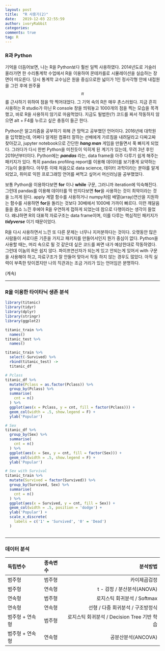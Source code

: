 ```yaml
---
layout: post
title:  "R 사용기(2)"
date:   2019-12-03 22:55:59
author: ivoryRabbit
categories: 
comments: true
tag: R
---
```


### R과 Python

 기억을 더듬어보면, 나는 R을 Python보다 훨씬 일찍 사용하였다. 2014년도로 거슬러 올라가면 한 수리통계학 수업에서 R을 이용하여 몬테카를로 시뮬레이션을 실습하는 장면이 떠오른다. 당시 통계학 교수님은 원을 중심으로한 넓이가 1인 정사각형 안에 내접원을 그린 후에 원주율 $$\pi$$를 근사하기 위하여 점을 막 찍어대었다. 그 기억 속의 R은 매우 촌스러웠다. 지금 흔히 사용하는 R studio가 아닌 R console 창을 띄워놓고 1000개의 점을 찍는 모습을 목격했고, 바로 R을 사용하지 않기로 마음먹었다. 지금도 될법한(?) 코드를 짜서 작동하지 않으면 alt + F4를 누르고 싶은 충동이 들곤 한다.

 Python은 알고리즘을 공부하기 위해 큰 맘먹고 공부했던 언어이다. 2016년에 대학원을 입학했는데, 어쩌다 알게된 컴퓨터 잘하는 선배에게 가르침을 내려달라고 다짜고짜 찾아갔고, jupyter notebook으로 간단한 **_hang man_** 게임을 만들면서 푹 빠지게 되었다. 그러다가 다시 한번 Python을 미친듯이 익히게 된 계기가 있는데, 무려 3년 후인 2019년부터이다. Python에는 **_pandas_** 라는, data frame을 아주 다루기 쉽게 해주는 패키지가 있다. 특히 pandas profiling report를 이용해 데이터를 보기좋게 요약하는 기능이 쏠쏠하다. 아무튼 이때 처음으로 data science, 데이터 과학이라는 분야를 알게되었고, 취미로 익힌 프로그래밍 언어를 써먹고 싶어서 머신러닝을 공부했었다.

 보통 Python을 이용하다보면 **for** 이나 **while** 구문, 그러니까 iteration에 익숙해진다. 그런데 pandas를 이용해 데이터를 막 만지다보면 **for**을 사용하는 것이 최악이라는 것을 느끼게 된다. apply 계열 함수를 사용하거나 numpy처럼 배열(array)연산을 지원하는 함수를 사용하면 **for**을 돌리는 것보다 30배에서 1000배 가까이 빠르다. 이런 깨달음들을 몸소 느낀 후에야 R을 우연하게 접하게 되었는데 참으로 다행이라는 생각이 들었다. 왜냐하면 R의 대표적 자료구조는 data frame이며, 이를 다루는 핵심적인 패키지가 **_tidyverse_** 이기 때문이었다.

 R을 다시 사용하면서 느낀 또 다른 문제는 너무나 지저분하다는 것이다. 오랫동안 많은 사람들이 서로다른 기준을 가지고 패키지를 만들어서인지 뭔가 중심이 없다. Python을 사용할 때는, 머리 속으로 될 것 같은데 싶은 코드를 짜면 내가 예상한대로 작동하였다. 그런데 이놈의 R은 쉽지 않다. 파이프연산자가 되는게 있고 안되는게 있어서 with 구문을 사용해야 하고, 자료구조가 잘 안들어 맞아서 작동 하지 않는 경우도 많았다. 아직 실력이 부족한 탓이겠지만 나의 직관과는 조금 거리가 있는 언어임은 분명하다.

(계속)

* * *


### R을 이용한 타이타닉 생존 분석


```R
library(titanic)
library(tidyr)
library(dplyr)
library(stringr)
library(ggplot2)

titanic_train %>% 
  names()
titanic_test %>% 
  names()

titanic_train %>% 
  select(-Survived) %>% 
  rbind(titanic_test) ->
  titanic_df

# Pclass
titanic_df %>%
  mutate(Pclass = as.factor(Pclass)) %>% 
  group_by(Pclass) %>% 
  summarise(
    cnt = n()
  ) %>% 
  ggplot(aes(x = Pclass, y = cnt, fill = factor(Pclass))) + 
  geom_col(width = .5, show.legend = F) + 
  ylab('Popular')

# Sex
titanic_df %>%
  group_by(Sex) %>% 
  summarise(
    cnt = n()
  ) %>% 
  ggplot(aes(x = Sex, y = cnt, fill = factor(Sex))) + 
  geom_col(width = .5, show.legend = F) + 
  ylab('Popular')

# Sex with Survival
titanic_train %>% 
  mutate(Survived = factor(Survived)) %>% 
  group_by(Survived, Sex) %>% 
  summarise(
    cnt = n()
  ) %>% 
  ggplot(aes(x = Survived, y = cnt, fill = Sex)) +
  geom_col(width = .5, position = 'dodge') + 
  ylab('Popular') +
  scale_x_discrete(
    labels = c('1' = 'Survived', '0' = 'Dead')
  )
  
```

* * *


### 데이터 분석

독립변수 | 종속변수 | 분석방법
:-- | :-- | --:
범주형 | 범주형 | 카이제곱검정
범주형 | 연속형 | t - 검정 / 분산분석(ANOVA)
연속형 | 범주형 | 로지스틱 회귀분석 / Softmax
연속형 | 연속형 | 선형 / 다중 회귀분석 / 구조방정식
범주형 + 연속형 | 범주형 | 로지스틱 회귀분석 / Decision Tree 기반 학습
범주형 + 연속형 | 연속형 | 공분산분석(ANCOVA)
